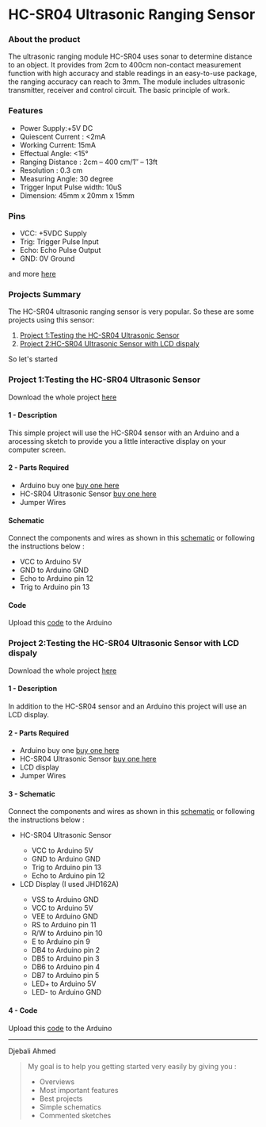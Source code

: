 <h1>HC-SR04 Ultrasonic Ranging Sensor</h1>
<h3>About the product</h3>
<p>
The ultrasonic ranging module HC-SR04 uses sonar to determine distance to an object. It provides from 2cm to 400cm non-contact measurement function with high accuracy and stable readings in an easy-to-use package, the ranging accuracy can reach to 3mm. The module includes ultrasonic transmitter, receiver and control circuit. The basic principle of work.
</p>
<h3>Features</h3>
<p>
  <ul>
    <li>Power Supply:+5V DC</li>
    <li>Quiescent Current : &lt;2mA</li>
    <li>Working Current: 15mA</li>
    <li>Effectual Angle: &lt;15°</li>
    <li>Ranging Distance : 2cm – 400 cm/1&#8243; &#8211; 13ft</li>
    <li>Resolution : 0.3 cm</li>
    <li>Measuring Angle: 30 degree</li>
    <li>Trigger Input Pulse width: 10uS</li>
    <li>Dimension: 45mm x 20mm x 15mm</li>
  </ul>
</p>
<h3>Pins</h3>
<p>
 <ul>
  <li>VCC: +5VDC Supply</li>
  <li>Trig: Trigger Pulse Input</li>
  <li>Echo: Echo Pulse Output</li>
  <li>GND: 0V Ground </li>
 </ul>
</p>
<p>and more <a href="http://www.micropik.com/PDF/HCSR04.pdf" target="_blank">here</a></p>
<h3>Projects Summary</h3>
<p>
  The HC-SR04 ultrasonic ranging sensor is very popular. So these are some projects using this sensor:<br/> 
 <ol>
  <li><a href="#Project1">Project 1:Testing the HC-SR04 Ultrasonic Sensor</a></li>
  <li><a href="#Project2">Project 2:HC-SR04 Ultrasonic Sensor with LCD dispaly</a></li>
 </ol>
 So let's started
</p>
<h3 id="Project1">Project 1:Testing the HC-SR04 Ultrasonic Sensor</h3>
<p>
Download the whole project <a href="https://github.com/AhmedDjebali/Getting-Started-With/tree/master/Sensors/HC-SR04_Test">here<a><br/>
<h4>1 - Description</h4>
<p>
This simple project will use the HC-SR04 sensor with an Arduino and a arocessing sketch to provide you a little interactive display on your computer screen.
</p>
<h4>2 - Parts Required</h4>
<p>
<ul>
  <li>Arduino buy one <a href="">buy one here</a></li>
  <li>HC-SR04 Ultrasonic Sensor <a href="">buy one here</a></li>
  <li>Jumper Wires</li>
</ul>
</p>
<h4>Schematic</h4>
<p>
Connect the components and wires as shown in this <a href="https://github.com/AhmedDjebali/Getting-Started-With/blob/master/Sensors/HC-SR04_Test/Schematic.jpg">schematic</a> or following the instructions below : <br/>
<ul>
  <li>VCC to Arduino 5V</li>
  <li>GND to Arduino GND</li>
  <li>Echo to Arduino pin 12</li>
  <li>Trig to Arduino pin 13</li>
</ul>
</p>
<h4>Code</h4>
<p>
Upload this <a href="https://github.com/AhmedDjebali/Getting-Started-With/blob/master/Sensors/HC-SR04_Test/HC-SR04_Test.ino">code</a> to the Arduino
</p>
</p>
<h3 id="Project2">Project 2:Testing the HC-SR04 Ultrasonic Sensor with LCD dispaly</h3>
<p>
Download the whole project <a href="https://github.com/AhmedDjebali/Getting-Started-With/tree/master/Sensors/HC-SR04_with_LCD">here<a><br/>
<h4>1 - Description</strong></h4>
<p>
In addition to the HC-SR04 sensor and an Arduino this project will use an LCD display.<br/>
</p>
<h4>2 - Parts Required</h4>
<p>
<ul>
  <li>Arduino buy one <a href="">buy one here</a></li>
  <li>HC-SR04 Ultrasonic Sensor <a href="">buy one here</a></li>
  <li>LCD display</li>
  <li>Jumper Wires</li>
</ul>
</p>
<h4>3 - Schematic</h4>
<p>
Connect the components and wires as shown in this <a href="https://github.com/AhmedDjebali/Getting-Started-With/blob/master/Sensors/HC-SR04_with_LCD/Schematic.jpg">schematic</a> or following the instructions below : <br/>
<ul>
 <li>HC-SR04 Ultrasonic Sensor</li>
 <ul>
  <li>VCC to Arduino 5V</li>
  <li>GND to Arduino GND</li>
  <li>Trig to Arduino pin 13</li>
  <li>Echo to Arduino pin 12</li>
</ul>
<li>LCD Display (I used JHD162A)</li>
<ul>
  <li>VSS to Arduino GND</li>
  <li>VCC to Arduino 5V</li>
  <li>VEE to Arduino GND</li>
  <li>RS to Arduino pin 11</li>
  <li>R/W to Arduino pin 10</li>
  <li>E to Arduino pin 9</li>
  <li>DB4 to Arduino pin 2</li>
  <li>DB5 to Arduino pin 3</li>
  <li>DB6 to Arduino pin 4</li>
  <li>DB7 to Arduino pin 5</li>
  <li>LED+ to Arduino 5V</li>
  <li>LED- to Arduino GND</li>
</ul>
</ul>
</p>
<h4>4 - Code</h4>
<p>
Upload this <a href="https://github.com/AhmedDjebali/Getting-Started-With/blob/master/Sensors/HC-SR04_with_LCD/HC-SR04_with_LCD.ino">code</a> to the Arduino
</p>
<hr/>
Djebali Ahmed
<blockquote>
  My goal is to help you getting started very easily by giving you : 
  <ul>
    <li>Overviews</li>
    <li>Most important features</li>
    <li>Best projects</li>
    <li>Simple schematics</li>
    <li>Commented sketches</li>
  </ul>
</blockquote>
</p>

